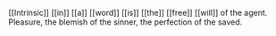 [[Intrinsic]] [[in]] [[a]] [[word]] [[is]] [[the]] [[free]] [[will]] of the agent. Pleasure, the blemish of the sinner, the perfection of the saved.